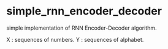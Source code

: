 # simple_rnn_encoder_decoder

simple implementation of RNN Encoder-Decoder algorithm.

X : sequences of numbers.
Y : sequences of alphabet.
